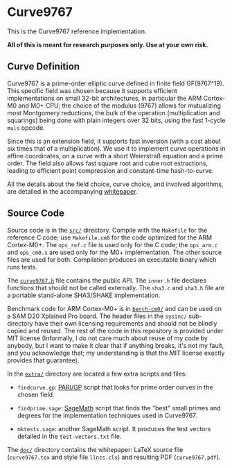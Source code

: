 # Curve9767

This is the Curve9767 reference implementation.

**All of this is meant for research purposes only. Use at your own
risk.**

## Curve Definition

Curve9767 is a prime-order elliptic curve defined in finite field
GF(9767^19). This specific field was chosen because it supports
efficient implementations on small 32-bit architectures, in
particular the ARM Cortex-M0 and M0+ CPU; the choice of the modulus
(9767) allows for mutualizing most Montgomery reductions, the bulk
of the operation (multiplication and squarings) being done with plain
integers over 32 bits, using the fast 1-cycle `muls` opcode.

Since this is an extension field, it supports fast inversion (with a
cost about six times that of a multiplication). We use it to implement
curve operations in affine coordinates, on a curve with a short
Weierstraß equation and a prime order. The field also allows fast square
root and cube root extractions, leading to efficient point compression
and constant-time hash-to-curve.

All the details about the field choice, curve choice, and involved
algorithms, are detailed in the accompanying
[whitepaper](extra/curve9767.pdf).

## Source Code

Source code is in the [`src/`](src/) directory. Compile with the
`Makefile` for the reference C code; use `Makefile.cm0` for the code
optimized for the ARM Cortex-M0+. The `ops_ref.c` file is used only for
the C code; the `ops_arm.c` and `ops_cm0.s` are used only for the M0+
implementation. The other source files are used for both. Compilation
produces an executable binary which runs tests.

The [`curve9767.h`](src/curve9767.h) file contains the public API. The
`inner.h` file declares functions that should not be called externally.
The `sha3.c` and `sha3.h` file are a portable stand-alone SHA3/SHAKE
implementation.

Benchmark code for ARM Cortex-M0+ is in [`bench-cm0/`](bench-cm0/) and
can be used on a SAM D20 Xplained Pro board. The header files in the
`sysinc/` sub-directory have their own licensing requirements and should
not be blindly copied and reused. The rest of the code in this
repository is provided under MIT license (Informally, I do not care much
about reuse of my code by anybody, but I want to make it clear that if
anything breaks, it's not my fault, and you acknowledge that; my
understanding is that the MIT license exactly provides that guarantee).

In the [`extra/`](extra/) directory are located a few extra scripts
and files:

  - `findcurve.gp`: [PARI/GP](https://pari.math.u-bordeaux.fr/) script
    that looks for prime order curves in the chosen field.

  - `findprime.sage`: [SageMath](https://www.sagemath.org/) script that
    finds the "best" small primes and degrees for the implementation
    techniques used in Curve9767.

  - `mktests.sage`: another SageMath script. It produces the test vectors
    detailed in the `test-vectors.txt` file.

The [`doc/`](doc/) directory contains the whitepaper: LaTeX source file
(`curve9767.tex` and style file `llncs.cls`) and resulting PDF
(`curve9767.pdf`).
